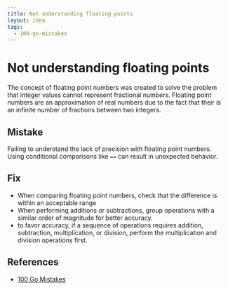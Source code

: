 ```yaml
---
title: Not understanding floating points
layout: idea
tags:
  - 100-go-mistakes
---
```


# Not understanding floating points

The concept of floating point numbers was created to solve the problem that
integer values cannot represent fractional numbers. Floating point numbers are
an approximation of real numbers due to the fact that their is an infinite
number of fractions between two integers.

## Mistake

Failing to understand the lack of precision with floating point numbers. Using
conditional comparisons like `==` can result in unexpected behavior.

## Fix

- When comparing floating point numbers, check that the difference is within an
  acceptable range
- When performing additions or subtractions, group operations with a similar
  order of magnitude for better accuracy.
- to favor accuracy, if a sequence of operations requires addition, subtraction,
  multiplication, or division, perform the multiplication and division
  operations first.

## References

- [100 Go Mistakes](/reference/100-Go-Mistakes-and-How-to-Avoid-Them)
